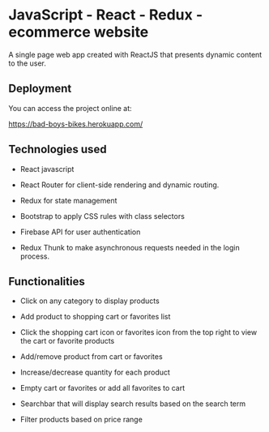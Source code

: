 # JavaScript - React - Redux - ecommerce website

A single page web app created with ReactJS that presents dynamic content to the user.

## Deployment

You can access the project online at:

https://bad-boys-bikes.herokuapp.com/

## Technologies used

* React javascript

* React Router for client-side rendering and dynamic routing.

* Redux for state management

* Bootstrap to apply CSS rules with class selectors

* Firebase API for user authentication

* Redux Thunk to make asynchronous requests needed in the login process.


## Functionalities

* Click on any category to display products

* Add product to shopping cart or favorites list

* Click the shopping cart icon or favorites icon from the top right to view the cart or favorite products

* Add/remove product from cart or favorites

* Increase/decrease quantity for each product

* Empty cart or favorites or add all favorites to cart

* Searchbar that will display search results based on the search term

* Filter products based on price range
